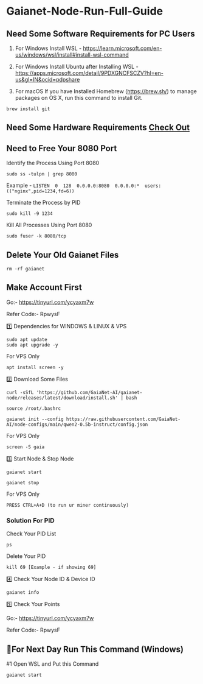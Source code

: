 # Gaianet-Node-Run-Full-Guide

## Need Some Software Requirements for PC Users

1. For Windows Install WSL - https://learn.microsoft.com/en-us/windows/wsl/install#install-wsl-command

2. For Windows Install Ubuntu after Installing WSL - https://apps.microsoft.com/detail/9PDXGNCFSCZV?hl=en-us&gl=IN&ocid=pdpshare

3. For macOS If you have Installed Homebrew (https://brew.sh/) to manage packages on OS X,
run this command to install Git.
```
brew install git
```

## Need Some Hardware Requirements [Check Out](system-requirements.md)

## Need to Free Your 8080 Port

Identify the Process Using Port 8080
```
sudo ss -tulpn | grep 8080
```

Example - ``` LISTEN  0  128  0.0.0.0:8080  0.0.0.0:*  users:(("nginx",pid=1234,fd=6)) ```

Terminate the Process by PID
```
sudo kill -9 1234
```

Kill All Processes Using Port 8080
```
sudo fuser -k 8080/tcp
```

## Delete Your Old Gaianet Files
```
rm -rf gaianet
```

## Make Account First

Go:- https://tinyurl.com/ycyaxm7w

Refer Code:- RpwysF

1️⃣ Dependencies for WINDOWS & LINUX & VPS
```
sudo apt update
sudo apt upgrade -y
```

For VPS Only
```
apt install screen -y
```

2️⃣ Download Some Files
```
curl -sSfL 'https://github.com/GaiaNet-AI/gaianet-node/releases/latest/download/install.sh' | bash
```
```
source /root/.bashrc
```
```
gaianet init --config https://raw.githubusercontent.com/GaiaNet-AI/node-configs/main/qwen2-0.5b-instruct/config.json
```

For VPS Only
```
screen -S gaia
```

3️⃣ Start Node & Stop Node
```
gaianet start
```
```
gaianet stop
```

For VPS Only
```
PRESS CTRL+A+D (to run ur miner continuously)
```

### Solution For PID
Check Your PID List
```
ps
```

Delete Your PID
```
kill 69 [Example - if showing 69]
```

4️⃣ Check Your Node ID & Device ID
```
gaianet info
```

5️⃣ Check Your Points 

Go:- https://tinyurl.com/ycyaxm7w

Refer Code:- RpwysF

## 🔶For Next Day Run This Command (Windows)

#1 Open WSL and Put this Command 
```
gaianet start
```
